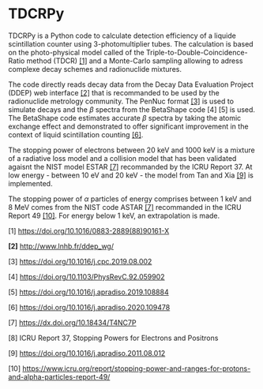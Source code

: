 # TDCRPy

TDCRPy is a Python code to calculate detection efficiency of a liquide scintillation counter using 3-photomultiplier tubes.
The calculation is based on the photo-physical model called of the Triple-to-Double-Coincidence-Ratio method (TDCR) [[1]](#1) and a Monte-Carlo sampling allowing to adress complexe decay schemes and radionuclide mixtures.

The code directly reads decay data from the Decay Data Evaluation Project (DDEP) web interface [[2]](#2) that is recommanded to be used by the radionuclide metrology community. The PenNuc format [[3]](#3) is used to simulate decays and the $\beta$ spectra from the BetaShape code <c id="4">[4]</c> <c id="5">[5]</c> is used. The BetaShape code estimates accurate $\beta$ spectra by taking the atomic exchange effect and demonstrated to offer significant improvement in the context of liquid scintillation counting [[6]](#6).

The stopping power of electrons between 20 keV and 1000 keV is a mixture of a radiative loss model and a collision model that has been validated agaisnt the NIST model ESTAR [[7]](#7) recommanded by the ICRU Report 37. At low energy - between 10 eV and 20 keV - the model from Tan and Xia [[9]](#9) is implemented.

The stopping power of $\alpha$ particles of energy comprises between 1 keV and 8 MeV comes from the NIST code ASTAR [[7]](#7) recommanded in the ICRU Report 49 [[10]](#10). For energy below 1 keV, an extrapolation is made.


<a id="1">[1]</a> https://doi.org/10.1016/0883-2889(88)90161-X

<b id="2">[2]</b> http://www.lnhb.fr/ddep_wg/

<c id="3">[3]</c> https://doi.org/10.1016/j.cpc.2019.08.002

<c id="4">[4]</c> https://doi.org/10.1103/PhysRevC.92.059902

<c id="5">[5]</c> https://doi.org/10.1016/j.apradiso.2019.108884

<c id="6">[6]</c> https://doi.org/10.1016/j.apradiso.2020.109478

<c id="7">[7]</c> https://dx.doi.org/10.18434/T4NC7P

<c id="8">[8]</c> ICRU Report 37, Stopping Powers for Electrons and Positrons

<c id="9">[9]</c> https://doi.org/10.1016/j.apradiso.2011.08.012

<c id="10">[10]</c> https://www.icru.org/report/stopping-power-and-ranges-for-protons-and-alpha-particles-report-49/
